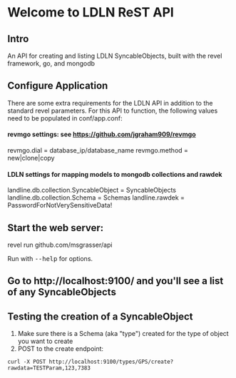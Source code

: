 # Welcome to LDLN ReST API

## Intro

An API for creating and listing LDLN SyncableObjects, built with the revel framework, go, and mongodb

## Configure Application

There are some extra requirements for the LDLN API in addition to the standard revel parameters. For this API to function, the following values need to be populated in conf/app.conf:

#### revmgo settings: see https://github.com/jgraham909/revmgo
revmgo.dial = database_ip/database_name 
revmgo.method = new|clone|copy

#### LDLN settings for mapping models to mongodb collections and rawdek
landline.db.collection.SyncableObject = SyncableObjects
landline.db.collection.Schema = Schemas
landline.rawdek = PasswordForNotVerySensitiveData!

## Start the web server:

   revel run github.com/msgrasser/api

   Run with <tt>--help</tt> for options.

## Go to http://localhost:9100/ and you'll see a list of any SyncableObjects

## Testing the creation of a SyncableObject

1. Make sure there is a Schema (aka "type") created for the type of object you want to create
2. POST to the create endpoint:

`curl -X POST http://localhost:9100/types/GPS/create?rawdata=TESTParam,123,7383`
